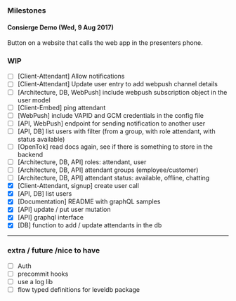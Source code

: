 ### Milestones

#### Consierge Demo (Wed, 9 Aug 2017)

Button on a website that calls the web app in the presenters phone.

### WIP
  - [ ]  [Client-Attendant] Allow notifications
  - [ ]  [Client-Attendant] Update user entry to add webpush channel details
  - [ ]  [Architecture, DB, WebPush] include webpush subscription object in the user model
  - [ ]  [Client-Embed] ping attendant 
  - [ ]  [WebPush] include VAPID and GCM credentials in the config file
  - [ ]  [API, WebPush] endpoint for sending notification to another user
  - [ ]  [API, DB] list users with filter (from a group, with role attendant, with status available)
  - [ ]  [OpenTok] read docs again, see if there is something to store in the backend
  - [ ]  [Architecture, DB, API] roles: attendant, user
  - [ ]  [Architecture, DB, API] attendant groups (employee/customer)
  - [ ]  [Architecture, DB, API] attendant status: available, offline, chatting
  - [x]  [Client-Attendant, signup] create user call 
  - [x]  [API, DB] list users
  - [x]  [Documentation] README with graphQL samples
  - [x]  [API] update / put user mutation
  - [x]  [API] graphql interface
  - [x]  [DB] function to add / update attendants in the db

-----

### extra / future /nice to have

- [ ] Auth
- [ ] precommit hooks
- [ ] use a log lib
- [ ] flow typed definitions for leveldb package

